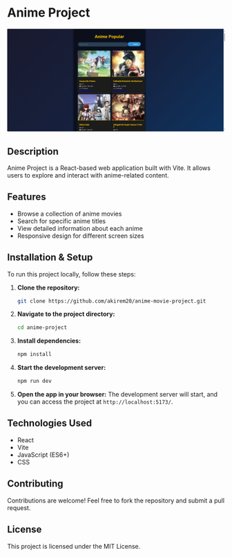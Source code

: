 # Anime Project
![Alt text](image/anime1.png)

## Description

Anime Project is a React-based web application built with Vite. It allows users to explore and interact with anime-related content.

## Features

- Browse a collection of anime movies
- Search for specific anime titles
- View detailed information about each anime
- Responsive design for different screen sizes

## Installation & Setup

To run this project locally, follow these steps:

1. **Clone the repository:**

   ```sh
   git clone https://github.com/akirem20/anime-movie-project.git
   ```

2. **Navigate to the project directory:**

   ```sh
   cd anime-project
   ```

3. **Install dependencies:**

   ```sh
   npm install
   ```

4. **Start the development server:**

   ```sh
   npm run dev
   ```

5. **Open the app in your browser:**
   The development server will start, and you can access the project at `http://localhost:5173/`.

## Technologies Used

- React
- Vite
- JavaScript (ES6+)
- CSS 

## Contributing

Contributions are welcome! Feel free to fork the repository and submit a pull request.

## License

This project is licensed under the MIT License.

